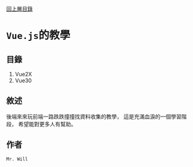 [回上層目錄](../README.md)

# `Vue.js`的教學

## **目錄**
01. Vue2X
02. Vue30

## **敘述**
後端來來玩前端一路跌跌撞撞找資料收集的教學，
這是充滿血淚的一個學習階段，
希望能對更多人有幫助。

## **作者**
`Mr. Will`
